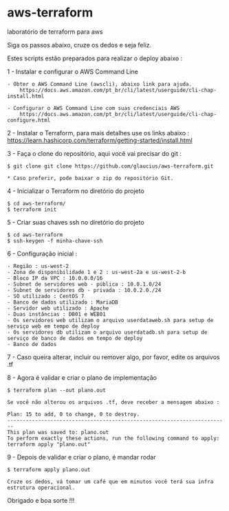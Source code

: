 # aws-terraform
laboratório de terraform para aws

Siga os passos abaixo, cruze os dedos e seja feliz.

Estes scripts estão preparados para realizar o deploy abaixo :

1 - Instalar e configurar o AWS Command Line 

    - Obter o AWS Command Line (awscli), abaixo link para ajuda.
        https://docs.aws.amazon.com/pt_br/cli/latest/userguide/cli-chap-install.html
    
    - Configurar o AWS Command Line com suas credenciais AWS 
        https://docs.aws.amazon.com/pt_br/cli/latest/userguide/cli-chap-configure.html


2 - Instalar o Terraform, para mais detalhes use os links abaixo :
        https://learn.hashicorp.com/terraform/getting-started/install.html


3 - Faça o clone do repositório, aqui você vai precisar do git :

    $ git clone git clone https://github.com/glaucius/aws-terraform.git

    * Caso preferir, pode baixar o zip do repositório Git.

4 - Inicializar o Terraform no diretório do projeto

    $ cd aws-terraform/
    $ terraform init

5 - Criar suas chaves ssh no diretório do projeto

    $ cd aws-terraform
    $ ssh-keygen -f minha-chave-ssh

6 - Configuração inicial :

    - Região : us-west-2
    - Zona de disponibilidade 1 e 2 : us-west-2a e us-west-2-b
    - Bloco IP da VPC : 10.0.0.0/16
    - Subnet de servidores web - pública : 10.0.1.0/24
    - Subnet de servidores db - privada : 10.0.2.0./24
    - SO utilizado : CentOS 7
    - Banco de dados utilizado : MariaDB
    - Servidor web utilizado : Apache
    - Duas instâncias : DB01 e WEB01
    - Os servidores web utilizam o arquivo userdataweb.sh para setup de serviço web em tempo de deploy
    - Os servidores db utilizam o arquivo userdatadb.sh para setup de serviço de banco de dados em tempo de deploy
    - Banco de dados 

7 - Caso queira alterar, incluir ou remover algo, por favor, edite os arquivos .tf

8 - Agora é validar e criar o plano de implementação 

    $ terraform plan --out plano.out

    Se você não alterou os arquivos .tf, deve receber a mensagem abaixo :

    Plan: 15 to add, 0 to change, 0 to destroy.
    ------------------------------------------------------------------------
    This plan was saved to: plano.out
    To perform exactly these actions, run the following command to apply:
    terraform apply "plano.out"

9 - Depois de validar e criar o plano, é mandar rodar 

    $ terraform apply plano.out

    Cruze os dedos, vá tomar um café que em minutos você terá sua infra estrutura operacional.

Obrigado e boa sorte !!!









